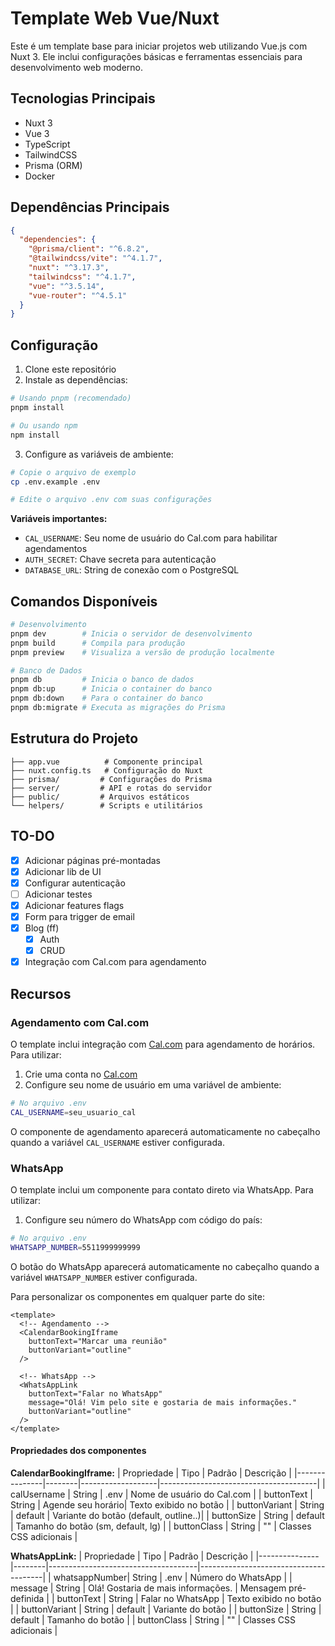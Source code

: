 # Template Web Vue/Nuxt

Este é um template base para iniciar projetos web utilizando Vue.js com Nuxt 3. Ele inclui configurações básicas e ferramentas essenciais para desenvolvimento web moderno.

## Tecnologias Principais

- Nuxt 3
- Vue 3
- TypeScript
- TailwindCSS
- Prisma (ORM)
- Docker

## Dependências Principais

```json
{
  "dependencies": {
    "@prisma/client": "^6.8.2",
    "@tailwindcss/vite": "^4.1.7",
    "nuxt": "^3.17.3",
    "tailwindcss": "^4.1.7",
    "vue": "^3.5.14",
    "vue-router": "^4.5.1"
  }
}
```

## Configuração

1. Clone este repositório
2. Instale as dependências:

```bash
# Usando pnpm (recomendado)
pnpm install

# Ou usando npm
npm install
```

3. Configure as variáveis de ambiente:

```bash
# Copie o arquivo de exemplo
cp .env.example .env

# Edite o arquivo .env com suas configurações
```

**Variáveis importantes:**
- `CAL_USERNAME`: Seu nome de usuário do Cal.com para habilitar agendamentos
- `AUTH_SECRET`: Chave secreta para autenticação
- `DATABASE_URL`: String de conexão com o PostgreSQL

## Comandos Disponíveis

```bash
# Desenvolvimento
pnpm dev        # Inicia o servidor de desenvolvimento
pnpm build      # Compila para produção
pnpm preview    # Visualiza a versão de produção localmente

# Banco de Dados
pnpm db         # Inicia o banco de dados
pnpm db:up      # Inicia o container do banco
pnpm db:down    # Para o container do banco
pnpm db:migrate # Executa as migrações do Prisma
```

## Estrutura do Projeto

```
├── app.vue          # Componente principal
├── nuxt.config.ts   # Configuração do Nuxt
├── prisma/         # Configurações do Prisma
├── server/         # API e rotas do servidor
├── public/         # Arquivos estáticos
└── helpers/        # Scripts e utilitários
```

## TO-DO


- [X] Adicionar páginas pré-montadas
- [X] Adicionar lib de UI
- [X] Configurar autenticação
- [ ] Adicionar testes
- [X] Adicionar features flags
- [X] Form para trigger de email
- [X] Blog (ff)
  - [X] Auth
  - [X] CRUD 
- [X] Integração com Cal.com para agendamento

## Recursos

### Agendamento com Cal.com

O template inclui integração com [Cal.com](https://cal.com) para agendamento de horários. Para utilizar:

1. Crie uma conta no [Cal.com](https://cal.com)
2. Configure seu nome de usuário em uma variável de ambiente:

```bash
# No arquivo .env
CAL_USERNAME=seu_usuario_cal
```

O componente de agendamento aparecerá automaticamente no cabeçalho quando a variável `CAL_USERNAME` estiver configurada.

### WhatsApp

O template inclui um componente para contato direto via WhatsApp. Para utilizar:

1. Configure seu número do WhatsApp com código do país:

```bash
# No arquivo .env
WHATSAPP_NUMBER=5511999999999
```

O botão do WhatsApp aparecerá automaticamente no cabeçalho quando a variável `WHATSAPP_NUMBER` estiver configurada.

Para personalizar os componentes em qualquer parte do site:

```vue
<template>
  <!-- Agendamento -->
  <CalendarBookingIframe 
    buttonText="Marcar uma reunião" 
    buttonVariant="outline"
  />
  
  <!-- WhatsApp -->
  <WhatsAppLink 
    buttonText="Falar no WhatsApp"
    message="Olá! Vim pelo site e gostaria de mais informações."
    buttonVariant="outline"
  />
</template>
```

#### Propriedades dos componentes

**CalendarBookingIframe:**
| Propriedade   | Tipo   | Padrão            | Descrição                             |
|---------------|--------|-------------------|---------------------------------------|
| calUsername   | String | .env              | Nome de usuário do Cal.com            |
| buttonText    | String | Agende seu horário| Texto exibido no botão                |
| buttonVariant | String | default           | Variante do botão (default, outline..)|
| buttonSize    | String | default           | Tamanho do botão (sm, default, lg)    |
| buttonClass   | String | ""                | Classes CSS adicionais                |

**WhatsAppLink:**
| Propriedade   | Tipo   | Padrão                              | Descrição                             |
|---------------|--------|-------------------------------------|---------------------------------------|
| whatsappNumber| String | .env                                | Número do WhatsApp                    |
| message       | String | Olá! Gostaria de mais informações. | Mensagem pré-definida                 |
| buttonText    | String | Falar no WhatsApp                   | Texto exibido no botão                |
| buttonVariant | String | default                             | Variante do botão                     |
| buttonSize    | String | default                             | Tamanho do botão                      |
| buttonClass   | String | ""                                  | Classes CSS adicionais                |
